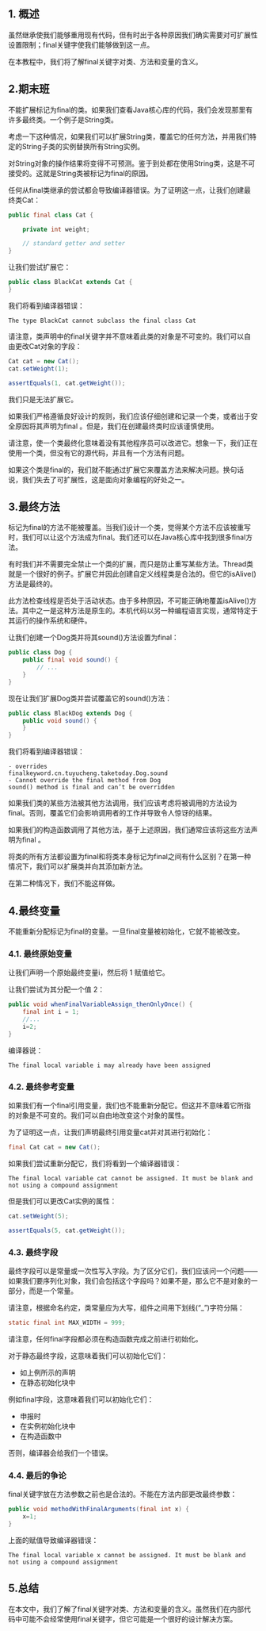 ## 1. 概述

虽然继承使我们能够重用现有代码，但有时出于各种原因我们确实需要对可扩展性设置限制；final关键字使我们能够做到这一点。

在本教程中，我们将了解final关键字对类、方法和变量的含义。

## 2.期末班

不能扩展标记为final的类。如果我们查看Java核心库的代码，我们会发现那里有许多最终类。一个例子是String类。

考虑一下这种情况，如果我们可以扩展String类，覆盖它的任何方法，并用我们特定的String子类的实例替换所有String实例。

对String对象的操作结果将变得不可预测。鉴于到处都在使用String类，这是不可接受的。这就是String类被标记为final的原因。

任何从final类继承的尝试都会导致编译器错误。为了证明这一点，让我们创建最终类Cat：

```java
public final class Cat {

    private int weight;

    // standard getter and setter
}
```

让我们尝试扩展它：

```java
public class BlackCat extends Cat {
}
```

我们将看到编译器错误：

```plaintext
The type BlackCat cannot subclass the final class Cat
```

请注意，类声明中的final关键字并不意味着此类的对象是不可变的。我们可以自由更改Cat对象的字段：

```java
Cat cat = new Cat();
cat.setWeight(1);

assertEquals(1, cat.getWeight());

```

我们只是无法扩展它。

如果我们严格遵循良好设计的规则，我们应该仔细创建和记录一个类，或者出于安全原因将其声明为final 。但是，我们在创建最终类时应该谨慎使用。

请注意，使一个类最终化意味着没有其他程序员可以改进它。想象一下，我们正在使用一个类，但没有它的源代码，并且有一个方法有问题。

如果这个类是final的，我们就不能通过扩展它来覆盖方法来解决问题。换句话说，我们失去了可扩展性，这是面向对象编程的好处之一。

## 3.最终方法

标记为final的方法不能被覆盖。当我们设计一个类，觉得某个方法不应该被重写时，我们可以让这个方法成为final。我们还可以在Java核心库中找到很多final方法。

有时我们并不需要完全禁止一个类的扩展，而只是防止重写某些方法。Thread类就是一个很好的例子。扩展它并因此创建自定义线程类是合法的。但它的isAlive()方法是最终的。

此方法检查线程是否处于活动状态。由于多种原因，不可能正确地覆盖isAlive()方法。其中之一是这种方法是原生的。本机代码以另一种编程语言实现，通常特定于其运行的操作系统和硬件。

让我们创建一个Dog类并将其sound()方法设置为final：

```java
public class Dog {
    public final void sound() {
        // ...
    }
}
```

现在让我们扩展Dog类并尝试覆盖它的sound()方法：

```java
public class BlackDog extends Dog {
    public void sound() {
    }
}
```

我们将看到编译器错误：

```plaintext
- overrides
finalkeyword.cn.tuyucheng.taketoday.Dog.sound
- Cannot override the final method from Dog
sound() method is final and can’t be overridden
```

如果我们类的某些方法被其他方法调用，我们应该考虑将被调用的方法设为final。否则，覆盖它们会影响调用者的工作并导致令人惊讶的结果。

如果我们的构造函数调用了其他方法，基于上述原因，我们通常应该将这些方法声明为final 。

将类的所有方法都设置为final和将类本身标记为final之间有什么区别？在第一种情况下，我们可以扩展类并向其添加新方法。

在第二种情况下，我们不能这样做。

## 4.最终变量

不能重新分配标记为final的变量。一旦final变量被初始化，它就不能被改变。

### 4.1. 最终原始变量

让我们声明一个原始最终变量i，然后将 1 赋值给它。

让我们尝试为其分配一个值 2：

```java
public void whenFinalVariableAssign_thenOnlyOnce() {
    final int i = 1;
    //...
    i=2;
}
```

编译器说：

```plaintext
The final local variable i may already have been assigned
```

### 4.2. 最终参考变量

如果我们有一个final引用变量，我们也不能重新分配它。但这并不意味着它所指的对象是不可变的。我们可以自由地改变这个对象的属性。

为了证明这一点，让我们声明最终引用变量cat并对其进行初始化：

```java
final Cat cat = new Cat();
```

如果我们尝试重新分配它，我们将看到一个编译器错误：

```plaintext
The final local variable cat cannot be assigned. It must be blank and not using a compound assignment
```

但是我们可以更改Cat实例的属性：

```java
cat.setWeight(5);

assertEquals(5, cat.getWeight());
```

### 4.3. 最终字段

最终字段可以是常量或一次性写入字段。为了区分它们，我们应该问一个问题——如果我们要序列化对象，我们会包括这个字段吗？如果不是，那么它不是对象的一部分，而是一个常量。

请注意，根据命名约定，类常量应为大写，组件之间用下划线(“_”)字符分隔：

```java
static final int MAX_WIDTH = 999;
```

请注意，任何final字段都必须在构造函数完成之前进行初始化。

对于静态最终字段，这意味着我们可以初始化它们：

-   如上例所示的声明
-   在静态初始化块中

例如final字段，这意味着我们可以初始化它们：

-   申报时
-   在实例初始化块中
-   在构造函数中

否则，编译器会给我们一个错误。

### 4.4. 最后的争论

final关键字放在方法参数之前也是合法的。不能在方法内部更改最终参数：

```java
public void methodWithFinalArguments(final int x) {
    x=1;
}
```

上面的赋值导致编译器错误：

```plaintext
The final local variable x cannot be assigned. It must be blank and not using a compound assignment
```

## 5.总结

在本文中，我们了解了final关键字对类、方法和变量的含义。虽然我们在内部代码中可能不会经常使用final关键字，但它可能是一个很好的设计解决方案。